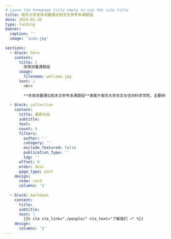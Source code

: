 ```yaml
---
# Leave the homepage title empty to use the site title
title: 南京大学天体测量理论和天文参考系课题组
date: 2024-01-26
type: landing
banner:
  caption: ''
  image: 'icon.jpg'
  
sections:
  - block: hero
    content:
      title: |
        天体测量课题组
      image:
        filename: welcome.jpg
      text: |
        <br>
        
        **天体测量理论和天文参考系课题组**隶属于南京大学天文与空间科学学院，主要研究领域包括参考系的基本理论、参考系的特性、相对论天体测量、基本天体测量理论和方法以及天体测量应用研究等，致力于推动天体测量领域的发展以及从天体位置和运动的角度促进我们对宇宙的认识和理解。
  
  - block: collection
    content:
      title: 最新动态
      subtitle:
      text:
      count: 5
      filters:
        author: ''
        category: ''
        exclude_featured: false
        publication_type: ''
        tag: ''
      offset: 0
      order: desc
      page_type: post
    design:
      view: card
      columns: '1'
  
  - block: markdown
    content:
      title:
      subtitle:
      text: |
        {{% cta cta_link="./people/" cta_text="了解我们 →" %}}
    design:
      columns: '1'
---
```




